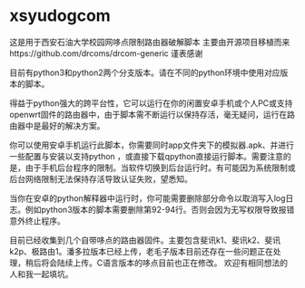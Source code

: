 # xsyudogcom
这是用于西安石油大学校园网哆点限制路由器破解脚本 
主要由开源项目移植而来https://github.com/drcoms/drcom-generic
谨表感谢

目前有python3和python2两个分支版本。请在不同的python环境中使用对应版本的脚本。

得益于python强大的跨平台性，它可以运行在你的闲置安卓手机或个人PC或支持openwrt固件的路由器中，由于脚本需不断运行以保持存活，毫无疑问，运行在路由器中是最好的解决方案。

你可以使用安卓手机运行此脚本，你需要同时app文件夹下的模拟器.apk、并进行一些配置与安装以支持python ，或直接下载qpython直接运行脚本。需要注意的是，由于手机后台程序的限制。当软件切换到后台运行时。有可能因为系统限制或后台网络限制无法保持存活导致认证失败，望悉知。

当你在安卓的python解释器中运行时，你可能需要删除部分命令以取消写入log日志。例如python3版本的脚本需要删除第92-94行。否则会因为无写权限导致报错意外终止程序。

目前已经收集到几个自带哆点的路由器固件。主要包含斐讯k1、斐讯k2、斐讯k2p、极路由1。潘多拉版本已经上传，老毛子版本目前还存在一些问题正在处理，稍后将会陆续上传。C语言版本的哆点目前也正在修改。
欢迎有相同想法的人和我一起填坑。
